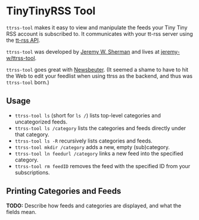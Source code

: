 # TinyTinyRSS Tool
`ttrss-tool` makes it easy to view and manipulate the feeds your Tiny Tiny RSS
account is subscribed to. It communicates with your tt-rss server using the
[tt-rss API](http://tt-rss.org/redmine/projects/tt-rss/wiki/JsonApiReference).

`ttrss-tool` was developed by [Jeremy W. Sherman](https://jeremywsherman.com)
and lives at [jeremy-w/ttrss-tool](https://github.com/jeremy-w/ttrss-tool).

`ttrss-tool` goes great with [Newsbeuter](http://newsbeuter.org/).
(It seemed a shame to have to hit the Web to edit your feedlist when using
ttrss as the backend, and thus was `ttrss-tool` born.)

## Usage
- `ttrss-tool ls` (short for `ls /`)
  lists top-level categories and uncategorized feeds.
- `ttrss-tool ls /category`
  lists the categories and feeds directly under that category.
- `ttrss-tool ls -R`
  recursively lists categories and feeds.
- `ttrss-tool mkdir /category`
  adds a new, empty (sub)category.
- `ttrss-tool ln feedurl /category`
  links a new feed into the specified category.
- `ttrss-tool rm feedID`
  removes the feed with the specified ID from your subscriptions.

## Printing Categories and Feeds
**TODO:** Describe how feeds and categories are displayed, and what the fields
mean.
